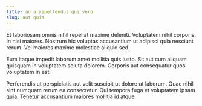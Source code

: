 ```yaml
---
title: ad a repellendus qui vero
slug: aut quia
---
```


Et laboriosam omnis nihil repellat maxime deleniti. Voluptatem nihil corporis. In nisi maiores. Nostrum hic voluptas accusantium ut adipisci quia nesciunt rerum. Vel maiores maxime molestiae aliquid sed.

Eum itaque impedit laborum amet mollitia quis iusto. Sit aut cum aliquam quisquam in voluptatem soluta dolorem. Corporis aut consequatur quos voluptatem in est.

Perferendis ut perspiciatis aut velit suscipit ut dolore ut laborum. Quae nihil sint numquam rerum ea consectetur. Qui tempora fuga et voluptatem ipsam quia. Tenetur accusantium maiores mollitia id atque.
